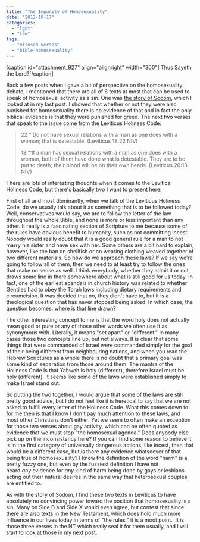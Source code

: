 ```yaml
---
title: "The Impurity of Homosexuality"
date: "2012-10-17"
categories: 
  - "lgbt"
  - "law"
tags: 
  - "misused-verses"
  - "bible-homosexuality"
---
```


\[caption id="attachment\_927" align="alignright" width="300"\] Thus Sayeth the Lord?\[/caption\]

Back a few posts when I gave a bit of perspective on the homosexuality debate, I mentioned that there are all of 6 texts at most that can be used to speak of homosexual activity as a sin. One was [the story of Sodom](http://anabaptistredux.com/the-real-sin-of-sodom/ "The Real Sin of Sodom"), which I looked at in my last post. I showed that whether or not they were also punished for homosexuality there is no evidence of that and in fact the only biblical evidence is that they were punished for greed. The next two verses that speak to the issue come from the Leviticus Holiness Code:

> 22 “‘Do not have sexual relations with a man as one does with a woman; that is detestable. (Leviticus 18:22 NIV)
> 
> 13 “‘If a man has sexual relations with a man as one does with a woman, both of them have done what is detestable. They are to be put to death; their blood will be on their own heads. (Leviticus 20:13 NIV)

<!--more-->

There are lots of interesting thoughts when it comes to the Levitical Holiness Code, but there's basically two I want to present here:

First of all and most dominantly, when we talk of the Leviticus Holiness Code, do we usually talk about it as something that is to be followed today? Well, conservatives would say, we are to follow the letter of the law throughout the whole Bible, and none is more or less important than any other. It really is a fascinating section of Scripture to me because some of the rules have obvious benefit to humanity, such as not committing incest. Nobody would really doubt that it is a good general rule for a man to not marry his sister and have sex with her. Some others are a bit hard to explain, however, like the ban on shellfish or on wearing clothing weaved together of two different materials. So how do we approach these laws? If we say we're going to follow all of them, then we need to at least try to follow the ones that make no sense as well. I think everybody, whether they admit it or not, draws some line in there somewhere about what is still good for us today. In fact, one of the earliest scandals in church history was related to whether Gentiles had to obey the Torah laws including dietary requirements and circumcision. It was decided that no, they didn't have to, but it is a theological question that has never stopped being asked. In which case, the question becomes: where is that line drawn?

The other interesting concept to me is that the word holy does not actually mean good or pure or any of those other words we often use it as synonymous with. Literally, it means "set apart" or "different." In many cases those two concepts line up, but not always. It is clear that some things that were commanded of Israel were commanded simply for the goal of their being different from neighbouring nations, and when you read the Hebrew Scriptures as a whole there is no doubt that a primary goal was some kind of separation from those around them. The mantra of the Holiness Code is that Yahweh is holy (different), therefore Israel must be holy (different). It seems like some of the laws were established simply to make Israel stand out.

So putting the two together, I would argue that some of the laws are still pretty good advice, but I do not feel like it is heretical to say that we are not asked to fulfill every letter of the Holiness Code. What this comes down to for me then is that I know I don't pay much attention to these laws, and most other Christians don't either. Yet we seem to often make an exception for those two verses about gay activity, which can be often quoted as evidence that we must stop "the homosexual agenda." Does anybody else pick up on the inconsistency here? If you can find some reason to believe it is in the first category of universally dangerous actions, like incest, then that would be a different case, but is there any evidence whatsoever of that being true of homosexuality? I know the definition of the word "harm" is a pretty fuzzy one, but even by the fuzziest definition I have not heard _any_ evidence for _any_ kind of harm being done by gays or lesbians acting out their natural desires in the same way that heterosexual couples are entitled to.

As with the story of Sodom, I find these two texts in Leviticus to have absolutely no convincing power toward the position that homosexuality is a sin. Many on Side B and Side X would even agree, but contest that since there are also texts in the New Testament, which does hold much more influence in our lives today in terms of "the rules," it is a moot point.  It is those three verses in the NT which really seal it for them usually, and I will start to look at those in [my next post](http://anabaptistredux.com/arsenokoites/ "Arsenokoites").
